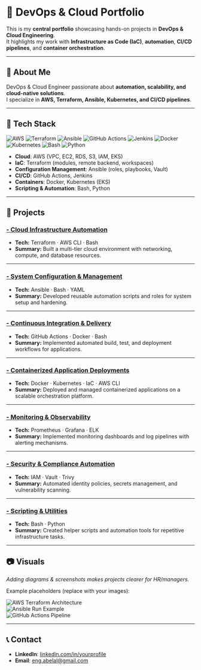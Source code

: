 # 🚀 DevOps & Cloud Portfolio

This is my **central portfolio** showcasing hands-on projects in **DevOps & Cloud Engineering**.  
It highlights my work with **Infrastructure as Code (IaC)**, **automation**, **CI/CD pipelines**, and **container orchestration**.  

---

## 📌 About Me
DevOps & Cloud Engineer passionate about **automation, scalability, and cloud-native solutions**.  
I specialize in **AWS, Terraform, Ansible, Kubernetes, and CI/CD pipelines**.  

---

## 🧰 Tech Stack

![AWS](https://img.shields.io/badge/Cloud-AWS-orange)
![Terraform](https://img.shields.io/badge/IaC-Terraform-blue) 
![Ansible](https://img.shields.io/badge/CM-Ansible-red) 
![GitHub Actions](https://img.shields.io/badge/CI%2FCD-GitHub_Actions-lightgrey) 
![Jenkins](https://img.shields.io/badge/CI%2FCD-Jenkins-green) 
![Docker](https://img.shields.io/badge/Containers-Docker-blue) 
![Kubernetes](https://img.shields.io/badge/Containers-Kubernetes-blue) 
![Bash](https://img.shields.io/badge/Scripting-Bash-black) 
![Python](https://img.shields.io/badge/Scripting-Python-yellow)

- **Cloud**: AWS (VPC, EC2, RDS, S3, IAM, EKS)  
- **IaC**: Terraform (modules, remote backend, workspaces)  
- **Configuration Management**: Ansible (roles, playbooks, Vault)  
- **CI/CD**: GitHub Actions, Jenkins  
- **Containers**: Docker, Kubernetes (EKS)  
- **Scripting & Automation**: Bash, Python  

---

## 📂 Projects

### [- Cloud Infrastructure Automation](./Projects/cloud-infra-automation)  
- **Tech:** Terraform · AWS CLI · Bash  
- **Summary:** Built a multi-tier cloud environment with networking, compute, and database resources.  

---

### [- System Configuration & Management](./Projects/system-config-management)  
- **Tech:** Ansible · Bash · YAML  
- **Summary:** Developed reusable automation scripts and roles for system setup and hardening.  

---

### [- Continuous Integration & Delivery](./Projects/ci-cd-pipelines)  
- **Tech:** GitHub Actions · Docker · Bash  
- **Summary:** Implemented automated build, test, and deployment workflows for applications.  

---

### [- Containerized Application Deployments](./Projects/containerized-deployments)  
- **Tech:** Docker · Kubernetes · IaC · AWS CLI  
- **Summary:** Deployed and managed containerized applications on a scalable orchestration platform.  

---

### [- Monitoring & Observability](./Projects/monitoring-observability)  
- **Tech:** Prometheus · Grafana · ELK  
- **Summary:** Implemented monitoring dashboards and log pipelines with alerting mechanisms.  

---

### [- Security & Compliance Automation](./Projects/security-compliance-automation)  
- **Tech:** IAM · Vault · Trivy  
- **Summary:** Automated identity policies, secrets management, and vulnerability scanning.  

---

### [- Scripting & Utilities](./Projects/scripting-utilities)  
- **Tech:** Bash · Python  
- **Summary:** Created helper scripts and automation tools for repetitive infrastructure tasks.  

---

## 📷 Visuals

_Adding diagrams & screenshots makes projects clearer for HR/managers._  

Example placeholders (replace with your images):  

![AWS Terraform Architecture](./images/aws-terraform-diagram.png)  
![Ansible Run Example](./images/ansible-run.png)  
![GitHub Actions Pipeline](./images/github-actions-pipeline.png)  

---

## 📞 Contact
- **LinkedIn**: [linkedin.com/in/yourprofile](https://linkedin.com/in/engabelal/)  
- **Email**: eng.abelal@gmail.com 
